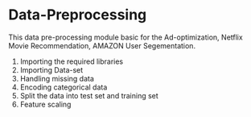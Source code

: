 # Data-Preprocessing

This data pre-processing module basic for the Ad-optimization, Netflix Movie Recommendation, AMAZON User Segementation.

1. Importing the required libraries
2. Importing Data-set
3. Handling missing data
4. Encoding categorical data
5. Split the data into test set and training set
6. Feature scaling


